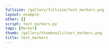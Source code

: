```yaml
---
fullsize: /gallery/fullsize/test_markers.png
layout: example
other: []
script: test_markers.py
tags: [Marker]
thumb: /gallery/thumbnails/test_markers.png
title: test_markers
---
```

